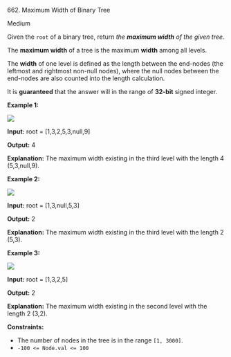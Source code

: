 662\. Maximum Width of Binary Tree

Medium

Given the `root` of a binary tree, return _the **maximum width** of the given tree_.

The **maximum width** of a tree is the maximum **width** among all levels.

The **width** of one level is defined as the length between the end-nodes (the leftmost and rightmost non-null nodes), where the null nodes between the end-nodes are also counted into the length calculation.

It is **guaranteed** that the answer will in the range of **32-bit** signed integer.

**Example 1:**

![](https://assets.leetcode.com/uploads/2021/05/03/width1-tree.jpg)

**Input:** root = [1,3,2,5,3,null,9]

**Output:** 4

**Explanation:** The maximum width existing in the third level with the length 4 (5,3,null,9).

**Example 2:**

![](https://assets.leetcode.com/uploads/2021/05/03/width2-tree.jpg)

**Input:** root = [1,3,null,5,3]

**Output:** 2

**Explanation:** The maximum width existing in the third level with the length 2 (5,3).

**Example 3:**

![](https://assets.leetcode.com/uploads/2021/05/03/width3-tree.jpg)

**Input:** root = [1,3,2,5]

**Output:** 2

**Explanation:** The maximum width existing in the second level with the length 2 (3,2).

**Constraints:**

*   The number of nodes in the tree is in the range `[1, 3000]`.
*   `-100 <= Node.val <= 100`